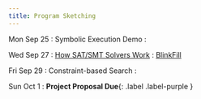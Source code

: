 ```yaml
---
title: Program Sketching
---
```


Mon Sep 25
: Symbolic Execution Demo
  : []()

Wed Sep 27
: [How SAT/SMT Solvers Work](../lectures/lecture16-dpll.pdf)
  : [BlinkFill](https://www.microsoft.com/en-us/research/wp-content/uploads/2016/09/vldb16.pdf)

Fri Sep 29
: Constraint-based Search
  : []()

Sun Oct 1
: **Project Proposal Due**{: .label .label-purple }
